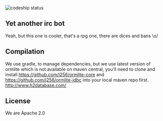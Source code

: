 ![codeship status](https://codeship.com/projects/c7da9a50-7a42-0132-d936-0ec29a4dc4df/status?branch=master)

## Yet another irc bot

Yeah, but this one is cooler, that's a rpg one, there are dices and bans \o/

## Compilation

We use gradle, to manage dependencies, but we use latest version of ormlite which is not available on maven central,
you'll need to clone and install https://github.com/j256/ormlite-core and https://github.com/j256/ormlite-jdbc
into your local maven repo first.
http://www.h2database.com/

## License

We are Apache 2.0
